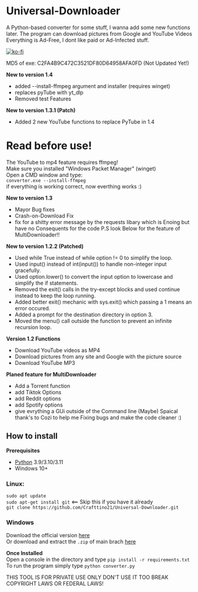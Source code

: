# Universal-Downloader
A Python-based converter for some stuff, I wanna add some new functions later. The program can download pictures from Google and YouTube Videos Everything is Ad-Free, I dont like paid or Ad-Infected stuff.

[![ko-fi](https://ko-fi.com/img/githubbutton_sm.svg)](https://ko-fi.com/X8X7MF230)

MD5 of exe: C2FA4B9C472C3521DF80D64958AFA0FD (Not Updated Yet!)

**New to version 1.4**
* added --install-ffmpeg argument and installer (requires winget)
* replaces pyTube with yt_dlp
* Removed test Features


**New to version 1.3.1 (Patch)**
* Added 2 new YouTube functions to replace PyTube in 1.4 

# Read before use!
The YouTube to mp4 feature requires ffmpeg!  
Make sure you installed "Windows Packet Manager" (winget)  
Open a CMD window and type:  
`converter.exe --install-ffmpeg`  
if everything is working correct, now everthing works :)  


**New to version 1.3**
* Mayor Bug fixes
* Crash-on-Download Fix
* fix for a shitty error message by the requests libary which is Enoing but have no Consequents for the code
P.S look Below for the feature of MultiDownloader!!


**New to version 1.2.2 (Patched)**
* Used while True instead of while option != 0 to simplify the loop.
* Used input() instead of int(input()) to handle non-integer input gracefully.
* Used option.lower() to convert the input option to lowercase and simplify the if statements.
* Removed the exit() calls in the try-except blocks and used continue instead to keep the loop running.
* Added better exit() mechanic with sys.exit() which passing a 1 means an error occured.
* Added a prompt for the destination directory in option 3.
* Moved the menu() call outside the function to prevent an infinite recursion loop.

**Version 1.2 Functions**
 - Download YouTube videos as MP4
 - Download pictures from any site and Google with the picture source
 - Download YouTube MP3

**Planed feature for MultiDownloader**
* Add a Torrent function
* add Tiktok Options
* add Reddit options
* add Spotify options
* give evrything a GUi outside of the Command line (Maybe)
  Spaical thank's to Cozi to help me Fixing bugs and make the code cleaner :)

## How to install
**Prerequisites**  
* [Python](https://www.python.org/downloads) 3.9/3.10/3.11
* Windows 10+
 
### Linux:
`sudo apt update`  
`sudo apt-get install git` <== Skip this if you have it already  
`git clone https://github.com/Crafttino21/Universal-Downloader.git`  
   
### Windows
Download the official version [here](https://github.com/Crafttino21/Universal-Downloader/releases)  
Or download and extract the `.zip` of main brach [here](https://github.com/Crafttino21/Universal-Downloader/archive/refs/heads/main.zip)  
     
**Once Installed**  
Open a console in the directory and type `pip install -r requirements.txt`  
To run the program simply type `python converter.py`  
 

THIS TOOL IS FOR PRIVATE USE ONLY DON'T USE IT TOO BREAK COPYRIGHT LAWS OR FEDERAL LAWS!
